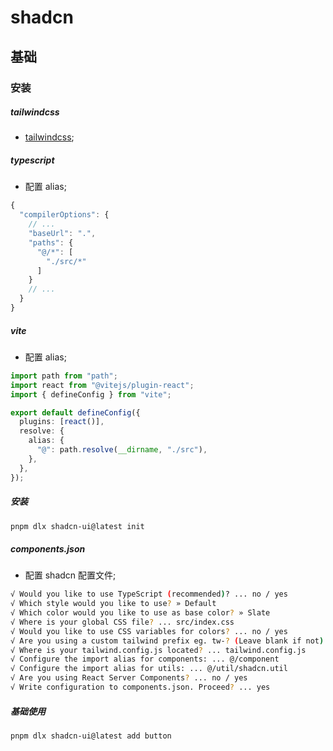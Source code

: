 # shadcn

## 基础

### 安装

##### tailwindcss

- [tailwindcss](./020-tailwindcss.md);

##### typescript

- 配置 alias;

```typescript
{
  "compilerOptions": {
    // ...
    "baseUrl": ".",
    "paths": {
      "@/*": [
        "./src/*"
      ]
    }
    // ...
  }
}
```

##### vite

- 配置 alias;

```typescript
import path from "path";
import react from "@vitejs/plugin-react";
import { defineConfig } from "vite";

export default defineConfig({
  plugins: [react()],
  resolve: {
    alias: {
      "@": path.resolve(__dirname, "./src"),
    },
  },
});
```

##### 安装

```bash
pnpm dlx shadcn-ui@latest init
```

##### components.json

- 配置 shadcn 配置文件;

```bash
√ Would you like to use TypeScript (recommended)? ... no / yes
√ Which style would you like to use? » Default
√ Which color would you like to use as base color? » Slate
√ Where is your global CSS file? ... src/index.css
√ Would you like to use CSS variables for colors? ... no / yes
√ Are you using a custom tailwind prefix eg. tw-? (Leave blank if not) ...
√ Where is your tailwind.config.js located? ... tailwind.config.js
√ Configure the import alias for components: ... @/component
√ Configure the import alias for utils: ... @/util/shadcn.util
√ Are you using React Server Components? ... no / yes
√ Write configuration to components.json. Proceed? ... yes
```

##### 基础使用

```bash
pnpm dlx shadcn-ui@latest add button
```
